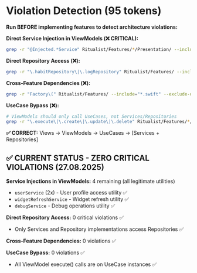 # Violation Detection (95 tokens)

**Run BEFORE implementing features to detect architecture violations:**

**Direct Service Injection in ViewModels (❌ CRITICAL):**
```bash
grep -r "@Injected.*Service" Ritualist/Features/*/Presentation/ --include="*ViewModel.swift"
```

**Direct Repository Access (❌):**
```bash
grep -r "\.habitRepository\|\.logRepository" Ritualist/Features/ --include="*.swift"
```

**Cross-Feature Dependencies (❌):**
```bash
grep -r "Factory\(" Ritualist/Features/ --include="*.swift" --exclude-dir=*/Shared/*
```

**UseCase Bypass (❌):**
```bash
# ViewModels should only call UseCases, not Services/Repositories
grep -r "\.execute\|\.create\|\.update\|\.delete" Ritualist/Features/*/Presentation/ --include="*ViewModel.swift" | grep -v "UseCase"
```

**✅ CORRECT:** Views → ViewModels → UseCases → [Services + Repositories]

## ✅ **CURRENT STATUS - ZERO CRITICAL VIOLATIONS (27.08.2025)**

**Service Injections in ViewModels:** 4 remaining (all legitimate utilities)
- `userService` (2x) - User profile access utility ✅
- `widgetRefreshService` - Widget refresh utility ✅  
- `debugService` - Debug operations utility ✅

**Direct Repository Access:** 0 critical violations ✅
- Only Services and Repository implementations access Repositories ✅

**Cross-Feature Dependencies:** 0 violations ✅

**UseCase Bypass:** 0 violations ✅
- All ViewModel execute() calls are on UseCase instances ✅